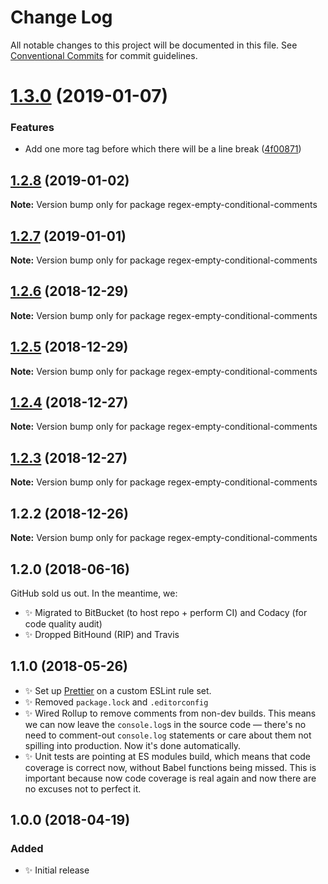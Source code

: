 # Change Log

All notable changes to this project will be documented in this file.
See [Conventional Commits](https://conventionalcommits.org) for commit guidelines.

# [1.3.0](https://bitbucket.org/codsen/codsen/src/master/packages/regex-empty-conditional-comments/compare/regex-empty-conditional-comments@1.2.8...regex-empty-conditional-comments@1.3.0) (2019-01-07)


### Features

* Add one more tag before which there will be a line break ([4f00871](https://bitbucket.org/codsen/codsen/src/master/packages/regex-empty-conditional-comments/commits/4f00871))





## [1.2.8](https://bitbucket.org/codsen/codsen/src/master/packages/regex-empty-conditional-comments/compare/regex-empty-conditional-comments@1.2.7...regex-empty-conditional-comments@1.2.8) (2019-01-02)

**Note:** Version bump only for package regex-empty-conditional-comments

## [1.2.7](https://bitbucket.org/codsen/codsen/src/master/packages/regex-empty-conditional-comments/compare/regex-empty-conditional-comments@1.2.6...regex-empty-conditional-comments@1.2.7) (2019-01-01)

**Note:** Version bump only for package regex-empty-conditional-comments

## [1.2.6](https://bitbucket.org/codsen/codsen/src/master/packages/regex-empty-conditional-comments/compare/regex-empty-conditional-comments@1.2.5...regex-empty-conditional-comments@1.2.6) (2018-12-29)

**Note:** Version bump only for package regex-empty-conditional-comments

## [1.2.5](https://bitbucket.org/codsen/codsen/src/master/packages/regex-empty-conditional-comments/compare/regex-empty-conditional-comments@1.2.4...regex-empty-conditional-comments@1.2.5) (2018-12-29)

**Note:** Version bump only for package regex-empty-conditional-comments

## [1.2.4](https://bitbucket.org/codsen/codsen/src/master/packages/regex-empty-conditional-comments/compare/regex-empty-conditional-comments@1.2.3...regex-empty-conditional-comments@1.2.4) (2018-12-27)

**Note:** Version bump only for package regex-empty-conditional-comments

## [1.2.3](https://bitbucket.org/codsen/codsen/src/master/packages/regex-empty-conditional-comments/compare/regex-empty-conditional-comments@1.2.2...regex-empty-conditional-comments@1.2.3) (2018-12-27)

**Note:** Version bump only for package regex-empty-conditional-comments

## 1.2.2 (2018-12-26)

**Note:** Version bump only for package regex-empty-conditional-comments

## 1.2.0 (2018-06-16)

GitHub sold us out. In the meantime, we:

- ✨ Migrated to BitBucket (to host repo + perform CI) and Codacy (for code quality audit)
- ✨ Dropped BitHound (RIP) and Travis

## 1.1.0 (2018-05-26)

- ✨ Set up [Prettier](https://prettier.io) on a custom ESLint rule set.
- ✨ Removed `package.lock` and `.editorconfig`
- ✨ Wired Rollup to remove comments from non-dev builds. This means we can now leave the `console.log`s in the source code — there's no need to comment-out `console.log` statements or care about them not spilling into production. Now it's done automatically.
- ✨ Unit tests are pointing at ES modules build, which means that code coverage is correct now, without Babel functions being missed. This is important because now code coverage is real again and now there are no excuses not to perfect it.

## 1.0.0 (2018-04-19)

### Added

- ✨ Initial release
